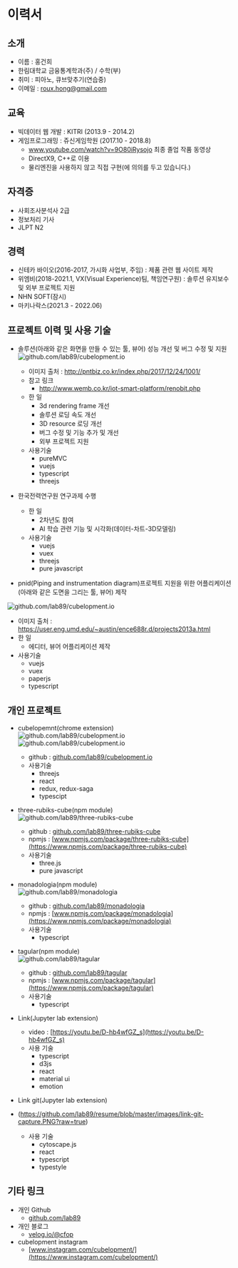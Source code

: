 # 이력서
## 소개
- 이름 : 홍건희
- 한림대학교 금융통계학과(주) / 수학(부)
- 취미 : 피아노, 큐브맞추기(연습중)
- 이메일 : roux.hong@gmail.com

## 교육
- 빅데이터 웹 개발 : KITRI (2013.9 - 2014.2)
- 게임프로그래밍 : 쥬신게임학원 (2017.10 - 2018.8)
  - www.youtube.com/watch?v=9O80iRysojo 최종 졸업 작품 동영상 
  - DirectX9, C++로 이용
  - 물리엔진을 사용하지 않고 직접 구현(에 의의를 두고 있습니다.)

## 자격증
- 사회조사분석사 2급
- 정보처리 기사
- JLPT N2

## 경력
- 신테카 바이오(2016-2017, 가시화 사업부, 주임) : 제품 관련 웹 사이트 제작
- 위엠비(2018-2021.1, VX(Visual Experience)팀, 책임연구원) : 솔루션 유지보수 및 외부 프로젝트 지원
- NHN SOFT(잠시)
- 마키나락스(2021.3 - 2022.06)

## 프로젝트 이력 및 사용 기술
- 솔루션(아래와 같은 화면을 만들 수 있는 툴, 뷰어) 성능 개선 및 버그 수정 및 지원
![github.com/lab89/cubelopment.io](https://github.com/lab89/resume/blob/master/images/monitoring.jpg?raw=true)
  - 이미지 출처 : http://pntbiz.co.kr/index.php/2017/12/24/1001/
  - 참고 링크
    - http://www.wemb.co.kr/iot-smart-platform/renobit.php
  - 한 일
    - 3d rendering frame 개선
    - 솔루션 로딩 속도 개선
    - 3D resource 로딩 개선
    - 버그 수정 및 기능 추가 및 개선
    - 외부 프로젝트 지원
  - 사용기술
    - pureMVC
    - vuejs
    - typescript
    - threejs
    
- 한국전력연구원 연구과제 수행
  - 한 일
    - 2차년도 참여
    - AI 학습 관련 기능 및 시각화(데이터-차트-3D모델링)
  - 사용기술
    - vuejs
    - vuex
    - threejs
    - pure javascript
    
- pnid(Piping and instrumentation diagram)프로젝트 지원을 위한 어플리케이션(아래와 같은 도면을 그리는 툴, 뷰어) 제작

![github.com/lab89/cubelopment.io](https://github.com/lab89/resume/blob/master/images/pnidExample.jpg?raw=true)
  - 이미지 출처 : https://user.eng.umd.edu/~austin/ence688r.d/projects2013a.html
  - 한 일
    - 에디터, 뷰어 어플리케이션 제작
  - 사용기술
    - vuejs
    - vuex
    - paperjs
    - typescript

## 개인 프로젝트
- cubelopemnt(chrome extension)  
![github.com/lab89/cubelopment.io](https://github.com/lab89/resume/blob/master/images/cubelopment.PNG?raw=true)
![github.com/lab89/cubelopment.io](https://github.com/lab89/resume/blob/master/images/chrome-extension.PNG?raw=true)

  - github : [github.com/lab89/cubelopment.io](https://github.com/lab89/cubelopment.io)    
  - 사용기술
    - threejs
    - react
    - redux, redux-saga
    - typescipt
- three-rubiks-cube(npm module)  
![github.com/lab89/three-rubiks-cube](https://github.com/lab89/resume/blob/master/images/npmjs-three-rubiks-cube.PNG?raw=true)
  - github : [github.com/lab89/three-rubiks-cube](https://github.com/lab89/three-rubiks-cube)    
  - npmjs : [www.npmjs.com/package/three-rubiks-cube](https://www.npmjs.com/package/three-rubiks-cube)
  - 사용기술
    - three.js
    - pure javascript
- monadologia(npm module)  
![github.com/lab89/monadologia](https://github.com/lab89/resume/blob/master/images/npmjs-monadologia.PNG?raw=true)
  - github : [github.com/lab89/monadologia](https://github.com/lab89/monadologia)
  - npmjs : [www.npmjs.com/package/monadologia](https://www.npmjs.com/package/monadologia)
  - 사용기술
    - typescript
- tagular(npm module)  
![github.com/lab89/tagular](https://github.com/lab89/resume/blob/master/images/tagular.PNG?raw=true)
  - github : [github.com/lab89/tagular](https://github.com/lab89/tagular)
  - npmjs : [www.npmjs.com/package/tagular](https://www.npmjs.com/package/tagular)
  - 사용기술
    - typescript
- Link(Jupyter lab extension)
  - video : [https://youtu.be/D-hb4wfGZ_s](https://youtu.be/D-hb4wfGZ_s)  
  - 사용 기술
    - typescript
    - d3js
    - react
    - material ui
    - emotion
- Link git(Jupyter lab extension)
- (https://github.com/lab89/resume/blob/master/images/link-git-capture.PNG?raw=true)
  - 사용 기술
    - cytoscape.js
    - react
    - typescript
    - typestyle
    
## 기타 링크
- 개인 Github
  - [github.com/lab89](https://github.com/lab89)  
- 개인 블로그
  - [velog.io/@cfop](https://velog.io/@cfop)
- cubelopment instagram
  - [www.instagram.com/cubelopment/](https://www.instagram.com/cubelopment/)

